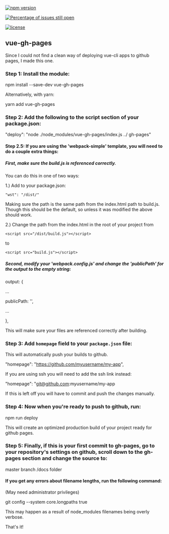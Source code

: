 
[![npm version](https://badge.fury.io/js/vue-gh-pages.svg)](https://www.npmjs.com/package/vue-gh-pages)

[![Percentage of issues still open](http://isitmaintained.com/badge/open/kiefersivitz/vue-gh-pages.svg)](http://isitmaintained.com/project/kiefersivitz/vue-gh-pages "Percentage of issues still open")

[![license](https://img.shields.io/badge/license-MIT-brightgreen.svg)](https://github.com/kiefersivitz)

  

## vue-gh-pages

  

Since I could not find a clean way of deploying vue-cli apps to github pages, I made this one.

  

### Step 1: Install the module:

  

npm install --save-dev vue-gh-pages

  

Alternatively, with yarn:

  

yarn add vue-gh-pages

  

### Step 2: Add the following to the script section of your package.json:

  

"deploy": "node ./node_modules/vue-gh-pages/index.js ../ gh-pages"

  

#### Step 2.5: If you are using the 'webpack-simple' template, you will need to do a couple extra things:

##### First, make sure the build.js is referenced correctly.

  

You can do this in one of two ways:

1.) Add to your package.json:

	"wst": "/dist/"

Making sure the path is the same path from the index.html path to build.js. Though this should be the default, so unless it was modified the above should work.

2.) Change the path from the index.html in the root of your project from

	<script src="/dist/build.js"></script>

to

	<script src="build.js"></script>

##### Second, modify your 'webpack.config.js' and change the 'publicPath' for the output to the empty string:

output: {

...

publicPath: '',

...

},

This will make sure your files are referenced correctly after building.

### Step 3: Add `homepage` field to your `package.json` file:

This will automatically push your builds to github.

  

"homepage": "https://github.com/myusername/my-app",

  

If you are using ssh you will need to add the ssh link instead:

  

"homepage": "git@github.com:myusername/my-app

  

If this is left off you will have to commit and push the changes manually.

  

### Step 4: Now when you're ready to push to github, run:

  

npm run deploy

  

This will create an optimized production build of your project ready for github pages.

  

### Step 5: Finally, if this is your first commit to gh-pages, go to your repository's settings on github, scroll down to the gh-pages section and change the source to:

  

master branch /docs folder

  

#### If you get any errors about filename lengths, run the following command:

(May need administrator privileges)

  

git config --system core.longpaths true

  

This may happen as a result of node_modules filenames being overly verbose.

  
  

That's it!
